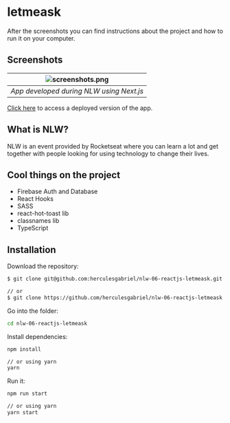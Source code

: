# letmeask

After the screenshots you can find instructions about the project and how to run it on your computer.

## Screenshots

| ![screenshots.png](https://user-images.githubusercontent.com/51159478/126871789-da19ee38-5017-437f-8192-1ccb102de752.png) |
|:--:|
| *App developed during NLW using Next.js* |

[Click here](https://letmeask-f315b.web.app/) to access a deployed version of the app.

## What is NLW?

NLW is an event provided by Rocketseat where you can learn a lot and get together with people looking for using technology to change their lives.

## Cool things on the project

- Firebase Auth and Database
- React Hooks
- SASS
- react-hot-toast lib
- classnames lib
- TypeScript

## Installation

Download the repository:

```bash
$ git clone git@github.com:herculesgabriel/nlw-06-reactjs-letmeask.git

// or
$ git clone https://github.com/herculesgabriel/nlw-06-reactjs-letmeask.git
```

Go into the folder:

```bash
cd nlw-06-reactjs-letmeask
```

Install dependencies:

```bash
npm install

// or using yarn
yarn
```

Run it:

```bash
npm run start

// or using yarn
yarn start
```
